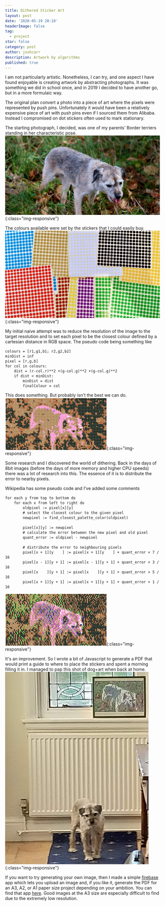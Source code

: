 ```yaml
---
title: Dithered Sticker Art
layout: post
date: '2020-05-19 20:10'
headerImage: false
tag:
  - project
star: false
category: post
author: joshcarr
description: Artwork by algorithms
published: true
---
```

<div markdown="1" class="contentCont" id="scroll">
I am not particularly artistic. Nonetheless, I can try, and one aspect I have found enjoyable is creating artwork by abstracting photographs. It was something we did in school once, and in 2019 I decided to have another go, but in a more formulaic way. 

The original plan convert a photo into a piece of art where the pixels were represented by push pins. Unfortunately it would have been a relatively expensive piece of art with push pins even if I sourced them from Alibaba. Instead I compromised on dot stickers often used to mark stationary.

The starting photograph, I decided, was one of my parents' Border terriers standing in her characteristic pose.
![ribble](/assets/images/algoart/Ribble.JPG){:class="img-responsive"}

The colours available were set by the stickers that I could easily buy.
![colours](/assets/images/algoart/colours.jpg){:class="img-responsive"}

My initial naive attempt was to reduce the resolution of the image to the target resolution and to set each pixel to be the closest colour defined by a cartesian distance in RGB space. The pseudo code being something like

```
colours = [r1,g1,b1; r2,g2,b2]
minDist = inf
pixel = [r,g,b]
for col in colours:
    dist = (r-col.r)**2 +(g-col.g)**2 +(g-col.g)**2
    if dist < minDist:
        minDist = dist
        finalColour = col
```

This does something. But probably isn't the best we can do.
![ribble](/assets/images/algoart/nodither.png){:class="img-responsive"}

Some research and I discovered the world of dithering. Back in the days of 8bit images (before the days of more memory and higher CPU speeds) there was a lot of research into this. The essence of it is to distribute the error to nearby pixels. 

Wikipedia has some pseudo code and I've added some comments 
```
for each y from top to bottom do
    for each x from left to right do
        oldpixel := pixel[x][y]
        # select the closest colour to the given pixel
        newpixel := find_closest_palette_color(oldpixel)
        
        pixel[x][y] := newpixel
        # calculate the error between the new pixel and old pixel
        quant_error := oldpixel - newpixel
        
        # distribute the error to neighbouring pixels
        pixel[x + 1][y    ] := pixel[x + 1][y    ] + quant_error × 7 / 16
        pixel[x - 1][y + 1] := pixel[x - 1][y + 1] + quant_error × 3 / 16
        pixel[x    ][y + 1] := pixel[x    ][y + 1] + quant_error × 5 / 16
        pixel[x + 1][y + 1] := pixel[x + 1][y + 1] + quant_error × 1 / 16
```
![ribble](/assets/images/algoart/dither.png){:class="img-responsive"}

It's an improvement. So I wrote a bit of Javascript to generate a PDF that would print a guide to where to place the stickers and spent a morning filling it in. I managed to pap this shot of dog+art when back at home.
![ribble](/assets/images/algoart/final.JPG){:class="img-responsive"}

If you want to try generating your own image, then I made a simple [firebase](https://firebase.google.com/) app which lets you upload an image and, if you like it, generate the PDF for an A3, A2, or A1 paper size project depending on your ambition. You can find that app [here](https://algorithmic-art.firebaseapp.com/). Good images at the A3 size are especially difficult to find due to the extremely low resolution.
</div>


